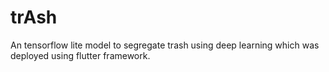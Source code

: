 # trAsh
An tensorflow lite model to segregate trash using deep learning which was deployed using flutter framework.
